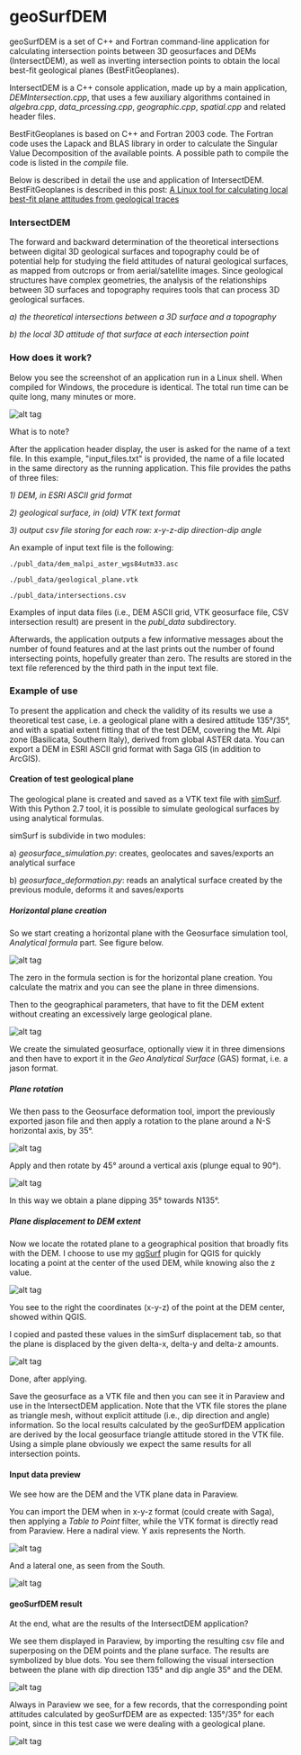# geoSurfDEM

geoSurfDEM is a set of C++ and Fortran command-line application for calculating intersection points between 3D geosurfaces and DEMs (IntersectDEM), as well as inverting intersection points to obtain the local best-fit geological planes (BestFitGeoplanes).  

IntersectDEM is a C++ console application, made up by a main application, *DEMIntersection.cpp*, that uses a few auxiliary algorithms contained in *algebra.cpp*, *data_prcessing.cpp*, *geographic.cpp*, *spatial.cpp* and related header files.

BestFitGeoplanes is based on C++ and Fortran 2003 code. The Fortran code uses the Lapack and BLAS library in order to calculate the Singular Value Decomposition of the available points.
A possible path to compile the code is listed in the *compile* file.

Below is described in detail the use and application of IntersectDEM. 
BestFitGeoplanes is described in this post: [A Linux tool for calculating local best-fit plane attitudes from geological traces](https://gisoftw.blogspot.it/2017/02/a-linux-tool-for-calculating-local-best.html)

### IntersectDEM

The forward and backward determination of the theoretical intersections between digital 3D geological surfaces and topography could be of potential help for studying the field attitudes of natural geological surfaces, as mapped from outcrops or from aerial/satellite images. Since geological structures have complex geometries, the analysis of the relationships between 3D surfaces and topography requires tools that can process 3D geological surfaces.
 
*a) the theoretical intersections between a 3D surface and a topography*

*b) the local 3D attitude of that surface at each intersection point*


### How does it work?

Below you see the screenshot of an application run in a Linux shell. When compiled for Windows, the procedure is identical. The total run time can be quite long, many minutes or more.

![alt tag](/images/appl_run.png)

What is to note?

After the application header display, the user is asked for the name of a text file. In this example, "input_files.txt" is provided, the name of a file located in the same directory as the running application.
This file provides the paths of three files:

*1) DEM, in ESRI ASCII grid format*

*2) geological surface, in (old) VTK text format*

*3) output csv file storing for each row: x-y-z-dip direction-dip angle*


An example of input text file is the following:

```
./publ_data/dem_malpi_aster_wgs84utm33.asc

./publ_data/geological_plane.vtk

./publ_data/intersections.csv
```


Examples of input data files (i.e., DEM ASCII grid, VTK geosurface file, CSV intersection result) are present in the *publ_data* subdirectory. 

Afterwards, the application outputs a few informative messages about the number of found features and at the last prints out the number of found intersecting points, hopefully greater than zero. 
The results are stored in the text file referenced by the third path in the input text file. 

### Example of use

To present the application and check the validity of its results we use a theoretical test case, i.e. a geological plane with a desired attitude 135°/35°, and with a spatial extent fitting that of the test DEM, covering the Mt. Alpi zone (Basilicata, Southern Italy), derived from global ASTER data. You can export a DEM in ESRI ASCII grid format with Saga GIS (in addition to ArcGIS). 

#### Creation of test geological plane 

The geological plane is created and saved as a VTK text file with [simSurf](https://github.com/mauroalberti/simSurf). With this Python 2.7 tool, it is possible to simulate geological surfaces by using analytical formulas. 

simSurf is subdivide in two modules:

a) *geosurface_simulation.py*: creates, geolocates and saves/exports an analytical surface

b) *geosurface_deformation.py*: reads an analytical surface created by the previous module, deforms it and saves/exports

##### Horizontal plane creation

So we start creating a horizontal plane with the Geosurface simulation tool, *Analytical formula* part. See figure below.

![alt tag](/images/simSurf_analitical_surface.png)

The zero in the formula section is for the horizontal plane creation. You calculate the matrix and you can see the plane in three dimensions.

Then to the geographical parameters, that have to fit the DEM extent without creating an excessively large geological plane.

![alt tag](/images/simSurf_geog_params.png)

We create the simulated geosurface, optionally view it in three dimensions and then have to export it in the *Geo Analytical Surface* (GAS) format, i.e. a jason format.

##### Plane rotation

We then pass to the Geosurface deformation tool, import the previously exported jason file and then apply a rotation to the plane around a N-S horizontal axis, by 35°.

![alt tag](/images/simSurf_rot_horiz_axis_35d.png)

Apply and then rotate by 45° around a vertical axis (plunge equal to 90°).

![alt tag](/images/simSurf_rot_vert_axis_45d.png)

In this way we obtain a plane dipping 35° towards N135°.

##### Plane displacement to DEM extent

Now we locate the rotated plane to a geographical position that broadly fits with the DEM. I choose to use my [qgSurf](https://plugins.qgis.org/plugins/qgSurf/) plugin for QGIS for quickly locating a point at the center of the used DEM, while knowing also the z value.

![alt tag](/images/qgis_qgsurf_snap_point_dem.png)

You see to the right the coordinates (x-y-z) of the point at the DEM center, showed within QGIS.

I copied and pasted these values in the simSurf displacement tab, so that the plane is displaced by the given delta-x, delta-y and delta-z amounts.

![alt tag](/images/simSurf_displacement.png)

Done, after applying.

Save the geosurface as a VTK file and then you can see it in Paraview and use in the IntersectDEM application. Note that the VTK file stores the plane as triangle mesh, without explicit attitude (i.e., dip direction and angle) information. So the local results calculated by the geoSurfDEM application are derived by the local geosurface triangle attitude stored in the VTK file. Using a simple plane obviously we expect the same results for all intersection points.

#### Input data preview

We see how are the DEM and the VTK plane data in Paraview.

You can import the DEM when in x-y-z format (could create with Saga), then applying a *Table to Point* filter, while the VTK format is directly read from Paraview.
Here a nadiral view. Y axis represents the North.

![alt tag](/images/paraview_src_up.png)

And a lateral one, as seen from the South.

![alt tag](/images/paraview_src_lateral.png)

#### geoSurfDEM result

At the end, what are the results of the IntersectDEM application?

We see them displayed in Paraview, by importing the resulting csv file and superposing on the DEM points and the plane surface. The results are symbolized by blue dots. You see them following the visual intersection between the plane with dip direction 135° and dip angle 35° and the DEM.

![alt tag](/images/paraview_result_lateral.png)

Always in Paraview we see, for a few records, that the corresponding point attitudes calculated by geoSurfDEM are as expected: 135°/35° for each point, since in this test case we were dealing with a geological plane.

![alt tag](/images/paraview_result_table.png)



